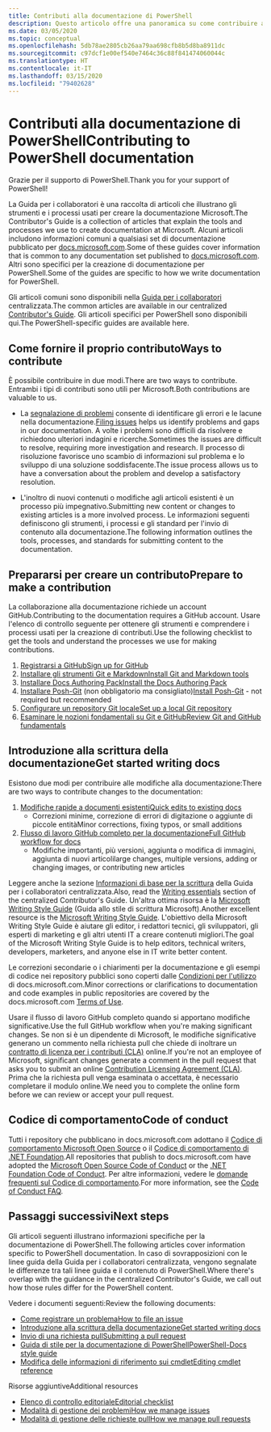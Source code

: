 ```yaml
---
title: Contributi alla documentazione di PowerShell
description: Questo articolo offre una panoramica su come contribuire alla documentazione di PowerShell.
ms.date: 03/05/2020
ms.topic: conceptual
ms.openlocfilehash: 5db78ae2805cb26aa79aa698cfb8b5d8ba8911dc
ms.sourcegitcommit: c97dcf1e00ef540e7464c36c88f841474060044c
ms.translationtype: HT
ms.contentlocale: it-IT
ms.lasthandoff: 03/15/2020
ms.locfileid: "79402628"
---
```

# <a name="contributing-to-powershell-documentation"></a><span data-ttu-id="3f053-103">Contributi alla documentazione di PowerShell</span><span class="sxs-lookup"><span data-stu-id="3f053-103">Contributing to PowerShell documentation</span></span>

<span data-ttu-id="3f053-104">Grazie per il supporto di PowerShell.</span><span class="sxs-lookup"><span data-stu-id="3f053-104">Thank you for your support of PowerShell!</span></span>

<span data-ttu-id="3f053-105">La Guida per i collaboratori è una raccolta di articoli che illustrano gli strumenti e i processi usati per creare la documentazione Microsoft.</span><span class="sxs-lookup"><span data-stu-id="3f053-105">The Contributor's Guide is a collection of articles that explain the tools and processes we use to create documentation at Microsoft.</span></span> <span data-ttu-id="3f053-106">Alcuni articoli includono informazioni comuni a qualsiasi set di documentazione pubblicato per [docs.microsoft.com][docs].</span><span class="sxs-lookup"><span data-stu-id="3f053-106">Some of these guides cover information that is common to any documentation set published to [docs.microsoft.com][docs].</span></span> <span data-ttu-id="3f053-107">Altri sono specifici per la creazione di documentazione per PowerShell.</span><span class="sxs-lookup"><span data-stu-id="3f053-107">Some of the guides are specific to how we write documentation for PowerShell.</span></span>

<span data-ttu-id="3f053-108">Gli articoli comuni sono disponibili nella [Guida per i collaboratori][contribute] centralizzata.</span><span class="sxs-lookup"><span data-stu-id="3f053-108">The common articles are available in our centralized [Contributor's Guide][contribute].</span></span> <span data-ttu-id="3f053-109">Gli articoli specifici per PowerShell sono disponibili qui.</span><span class="sxs-lookup"><span data-stu-id="3f053-109">The PowerShell-specific guides are available here.</span></span>

## <a name="ways-to-contribute"></a><span data-ttu-id="3f053-110">Come fornire il proprio contributo</span><span class="sxs-lookup"><span data-stu-id="3f053-110">Ways to contribute</span></span>

<span data-ttu-id="3f053-111">È possibile contribuire in due modi.</span><span class="sxs-lookup"><span data-stu-id="3f053-111">There are two ways to contribute.</span></span> <span data-ttu-id="3f053-112">Entrambi i tipi di contributi sono utili per Microsoft.</span><span class="sxs-lookup"><span data-stu-id="3f053-112">Both contributions are valuable to us.</span></span>

- <span data-ttu-id="3f053-113">La [segnalazione di problemi][file-an-issue] consente di identificare gli errori e le lacune nella documentazione.</span><span class="sxs-lookup"><span data-stu-id="3f053-113">[Filing issues][file-an-issue] helps us identify problems and gaps in our documentation.</span></span> <span data-ttu-id="3f053-114">A volte i problemi sono difficili da risolvere e richiedono ulteriori indagini e ricerche.</span><span class="sxs-lookup"><span data-stu-id="3f053-114">Sometimes the issues are difficult to resolve, requiring more investigation and research.</span></span> <span data-ttu-id="3f053-115">Il processo di risoluzione favorisce uno scambio di informazioni sul problema e lo sviluppo di una soluzione soddisfacente.</span><span class="sxs-lookup"><span data-stu-id="3f053-115">The issue process allows us to have a conversation about the problem and develop a satisfactory resolution.</span></span>

- <span data-ttu-id="3f053-116">L'inoltro di nuovi contenuti o modifiche agli articoli esistenti è un processo più impegnativo.</span><span class="sxs-lookup"><span data-stu-id="3f053-116">Submitting new content or changes to existing articles is a more involved process.</span></span> <span data-ttu-id="3f053-117">Le informazioni seguenti definiscono gli strumenti, i processi e gli standard per l'invio di contenuto alla documentazione.</span><span class="sxs-lookup"><span data-stu-id="3f053-117">The following information outlines the tools, processes, and standards for submitting content to the documentation.</span></span>

## <a name="prepare-to-make-a-contribution"></a><span data-ttu-id="3f053-118">Prepararsi per creare un contributo</span><span class="sxs-lookup"><span data-stu-id="3f053-118">Prepare to make a contribution</span></span>

<span data-ttu-id="3f053-119">La collaborazione alla documentazione richiede un account GitHub.</span><span class="sxs-lookup"><span data-stu-id="3f053-119">Contributing to the documentation requires a GitHub account.</span></span> <span data-ttu-id="3f053-120">Usare l'elenco di controllo seguente per ottenere gli strumenti e comprendere i processi usati per la creazione di contributi.</span><span class="sxs-lookup"><span data-stu-id="3f053-120">Use the following checklist to get the tools and understand the processes we use for making contributions.</span></span>

1. [<span data-ttu-id="3f053-121">Registrarsi a GitHub</span><span class="sxs-lookup"><span data-stu-id="3f053-121">Sign up for GitHub</span></span>](/contribute/get-started-setup-github)
1. [<span data-ttu-id="3f053-122">Installare gli strumenti Git e Markdown</span><span class="sxs-lookup"><span data-stu-id="3f053-122">Install Git and Markdown tools</span></span>](/contribute/get-started-setup-tools)
1. [<span data-ttu-id="3f053-123">Installare Docs Authoring Pack</span><span class="sxs-lookup"><span data-stu-id="3f053-123">Install the Docs Authoring Pack</span></span>](/contribute/how-to-write-docs-auth-pack)
1. <span data-ttu-id="3f053-124">[Installare Posh-Git][posh-git] (non obbligatorio ma consigliato)</span><span class="sxs-lookup"><span data-stu-id="3f053-124">[Install Posh-Git][posh-git] - not required but recommended</span></span>
1. [<span data-ttu-id="3f053-125">Configurare un repository Git locale</span><span class="sxs-lookup"><span data-stu-id="3f053-125">Set up a local Git repository</span></span>](/contribute/get-started-setup-local)
1. [<span data-ttu-id="3f053-126">Esaminare le nozioni fondamentali su Git e GitHub</span><span class="sxs-lookup"><span data-stu-id="3f053-126">Review Git and GitHub fundamentals</span></span>](/contribute/git-github-fundamentals)

## <a name="get-started-writing-docs"></a><span data-ttu-id="3f053-127">Introduzione alla scrittura della documentazione</span><span class="sxs-lookup"><span data-stu-id="3f053-127">Get started writing docs</span></span>

<span data-ttu-id="3f053-128">Esistono due modi per contribuire alle modifiche alla documentazione:</span><span class="sxs-lookup"><span data-stu-id="3f053-128">There are two ways to contribute changes to the documentation:</span></span>

1. [<span data-ttu-id="3f053-129">Modifiche rapide a documenti esistenti</span><span class="sxs-lookup"><span data-stu-id="3f053-129">Quick edits to existing docs</span></span>](/contribute/#quick-edits-to-existing-documents)
   - <span data-ttu-id="3f053-130">Correzioni minime, correzione di errori di digitazione o aggiunte di piccole entità</span><span class="sxs-lookup"><span data-stu-id="3f053-130">Minor corrections, fixing typos, or small additions</span></span>
1. [<span data-ttu-id="3f053-131">Flusso di lavoro GitHub completo per la documentazione</span><span class="sxs-lookup"><span data-stu-id="3f053-131">Full GitHub workflow for docs</span></span>](/contribute/how-to-write-workflows-major)
   - <span data-ttu-id="3f053-132">Modifiche importanti, più versioni, aggiunta o modifica di immagini, aggiunta di nuovi articoli</span><span class="sxs-lookup"><span data-stu-id="3f053-132">large changes, multiple versions, adding or changing images, or contributing new articles</span></span>

<span data-ttu-id="3f053-133">Leggere anche la sezione [Informazioni di base per la scrittura](/contribute/style-quick-start) della Guida per i collaboratori centralizzata.</span><span class="sxs-lookup"><span data-stu-id="3f053-133">Also, read the [Writing essentials](/contribute/style-quick-start) section of the centralized Contributor's Guide.</span></span> <span data-ttu-id="3f053-134">Un'altra ottima risorsa è la [Microsoft Writing Style Guide][style-guide] (Guida allo stile di scrittura Microsoft).</span><span class="sxs-lookup"><span data-stu-id="3f053-134">Another excellent resource is the [Microsoft Writing Style Guide][style-guide].</span></span> <span data-ttu-id="3f053-135">L'obiettivo della Microsoft Writing Style Guide è aiutare gli editor, i redattori tecnici, gli sviluppatori, gli esperti di marketing e gli altri utenti IT a creare contenuti migliori.</span><span class="sxs-lookup"><span data-stu-id="3f053-135">The goal of the Microsoft Writing Style Guide is to help editors, technical writers, developers, marketers, and anyone else in IT write better content.</span></span>

<span data-ttu-id="3f053-136">Le correzioni secondarie o i chiarimenti per la documentazione e gli esempi di codice nei repository pubblici sono coperti dalle [Condizioni per l'utilizzo][terms-of-use] di docs.microsoft.com.</span><span class="sxs-lookup"><span data-stu-id="3f053-136">Minor corrections or clarifications to documentation and code examples in public repositories are covered by the docs.microsoft.com [Terms of Use][terms-of-use].</span></span>

<span data-ttu-id="3f053-137">Usare il flusso di lavoro GitHub completo quando si apportano modifiche significative.</span><span class="sxs-lookup"><span data-stu-id="3f053-137">Use the full GitHub workflow when you're making significant changes.</span></span> <span data-ttu-id="3f053-138">Se non si è un dipendente di Microsoft, le modifiche significative generano un commento nella richiesta pull che chiede di inoltrare un [contratto di licenza per i contributi (CLA)][cla] online.</span><span class="sxs-lookup"><span data-stu-id="3f053-138">If you're not an employee of Microsoft, significant changes generate a comment in the pull request that asks you to submit an online [Contribution Licensing Agreement (CLA)][cla].</span></span> <span data-ttu-id="3f053-139">Prima che la richiesta pull venga esaminata o accettata, è necessario completare il modulo online.</span><span class="sxs-lookup"><span data-stu-id="3f053-139">We need you to complete the online form before we can review or accept your pull request.</span></span>

## <a name="code-of-conduct"></a><span data-ttu-id="3f053-140">Codice di comportamento</span><span class="sxs-lookup"><span data-stu-id="3f053-140">Code of conduct</span></span>

<span data-ttu-id="3f053-141">Tutti i repository che pubblicano in docs.microsoft.com adottano il [Codice di comportamento Microsoft Open Source](https://opensource.microsoft.com/codeofconduct/) o il [ Codice di comportamento di .NET Foundation](https://dotnetfoundation.org/code-of-conduct).</span><span class="sxs-lookup"><span data-stu-id="3f053-141">All repositories that publish to docs.microsoft.com have adopted the [Microsoft Open Source Code of Conduct](https://opensource.microsoft.com/codeofconduct/) or the [.NET Foundation Code of Conduct](https://dotnetfoundation.org/code-of-conduct).</span></span> <span data-ttu-id="3f053-142">Per altre informazioni, vedere le [domande frequenti sul Codice di comportamento](https://opensource.microsoft.com/codeofconduct/faq/).</span><span class="sxs-lookup"><span data-stu-id="3f053-142">For more information, see the [Code of Conduct FAQ](https://opensource.microsoft.com/codeofconduct/faq/).</span></span>

## <a name="next-steps"></a><span data-ttu-id="3f053-143">Passaggi successivi</span><span class="sxs-lookup"><span data-stu-id="3f053-143">Next steps</span></span>

<span data-ttu-id="3f053-144">Gli articoli seguenti illustrano informazioni specifiche per la documentazione di PowerShell.</span><span class="sxs-lookup"><span data-stu-id="3f053-144">The following articles cover information specific to PowerShell documentation.</span></span> <span data-ttu-id="3f053-145">In caso di sovrapposizioni con le linee guida della Guida per i collaboratori centralizzata, vengono segnalate le differenze tra tali linee guida e il contenuto di PowerShell.</span><span class="sxs-lookup"><span data-stu-id="3f053-145">Where there's overlap with the guidance in the centralized Contributor's Guide, we call out how those rules differ for the PowerShell content.</span></span>

<span data-ttu-id="3f053-146">Vedere i documenti seguenti:</span><span class="sxs-lookup"><span data-stu-id="3f053-146">Review the following documents:</span></span>

- [<span data-ttu-id="3f053-147">Come registrare un problema</span><span class="sxs-lookup"><span data-stu-id="3f053-147">How to file an issue</span></span>](file-an-issue.md)
- [<span data-ttu-id="3f053-148">Introduzione alla scrittura della documentazione</span><span class="sxs-lookup"><span data-stu-id="3f053-148">Get started writing docs</span></span>](get-started-writing.md)
- [<span data-ttu-id="3f053-149">Invio di una richiesta pull</span><span class="sxs-lookup"><span data-stu-id="3f053-149">Submitting a pull request</span></span>](pull-requests.md)
- [<span data-ttu-id="3f053-150">Guida di stile per la documentazione di PowerShell</span><span class="sxs-lookup"><span data-stu-id="3f053-150">PowerShell-Docs style guide</span></span>](powershell-style-guide.md)
- [<span data-ttu-id="3f053-151">Modifica delle informazioni di riferimento sui cmdlet</span><span class="sxs-lookup"><span data-stu-id="3f053-151">Editing cmdlet reference</span></span>](editing-cmdlet-ref.md)

<span data-ttu-id="3f053-152">Risorse aggiuntive</span><span class="sxs-lookup"><span data-stu-id="3f053-152">Additional resources</span></span>

- [<span data-ttu-id="3f053-153">Elenco di controllo editoriale</span><span class="sxs-lookup"><span data-stu-id="3f053-153">Editorial checklist</span></span>](editorial-checklist.md)
- [<span data-ttu-id="3f053-154">Modalità di gestione dei problemi</span><span class="sxs-lookup"><span data-stu-id="3f053-154">How we manage issues</span></span>](managing-issues.md)
- [<span data-ttu-id="3f053-155">Modalità di gestione delle richieste pull</span><span class="sxs-lookup"><span data-stu-id="3f053-155">How we manage pull requests</span></span>](managing-pull-requests.md)

<!--link refs-->
[cla]: https://cla.microsoft.com/
[contribute]: /contribute/
[docs]: https://docs.microsoft.com/
[file-an-issue]: file-an-issue.md
[posh-git]: https://www.powershellgallery.com/packages/posh-git
[psdocs]: https://docs.microsoft.com/powershell
[style-guide]: https://docs.microsoft.com/style-guide/welcome/
[terms-of-use]: https://docs.microsoft.com/legal/termsofuse